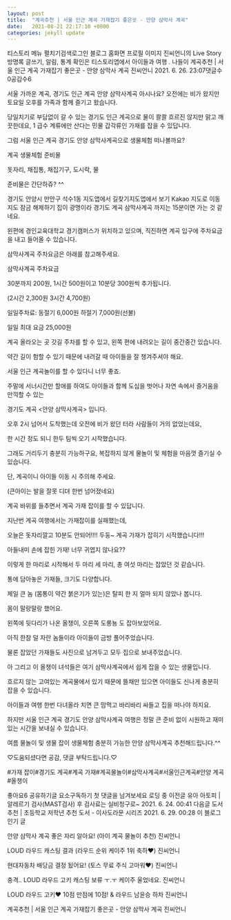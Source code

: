 ```yaml
---
layout: post
title:  "계곡추천 | 서울 인근 계곡 가재잡기 좋은곳 - 안양 삼막사 계곡"
date:   2021-08-21 22:17:10 +0800
categories: jekyll update
---
```

티스토리 메뉴 펼치기검색로그인
블로그 홈화면
프로필 이미지
진씨언니의 Live Story
방명록
글쓰기, 알림, 통계 확인은 티스토리앱에서
아이들과 여행 . 나들이
계곡추천 | 서울 인근 계곡 가재잡기 좋은곳 - 안양 삼막사 계곡
진씨언니
2021. 6. 26. 23:07댓글수0공감수6
 

 


 

 

서울 가까운 계곡, 경기도 인근 계곡 안양 삼막사계곡 아시나요?
오전에는 비가 왔지만 토요일 오후를 가족과 함께 즐기고 왔습니다.

당일치기로 부담없이 갈 수 있는 경기도 인근 계곡으로 
물이 콸콸 흐르진 않지만 맑고 깨끗한데요,
1 급수 계류에만 산다는 민물 갑각류인 가재를 잡을 수 있답니다.

 

그럼 서울 인근 계곡 경기도 안양 삼막사계곡으로 생물체험 떠나볼까요? 

계곡 생물체험 준비물

돗자리, 채집통, 채집기구, 도시락, 물

 

 

준비물은 간단하쥬? ^^

 

경기도 안양시 만안구 석수1동
지도앱에서 길찾기지도앱에서 보기
Kakao 지도로 이동
지도 잠금 해제하기
집이 광명이라 경기도 계곡 삼막사계곡 까지는 15분이면 가는 것 같네요.

왼편에 경인교육대학교 경기캠퍼스가 위치하고 있으며, 직진하면 계곡 입구에 주차요금을 내고 들어올 수 있습니다.

 

삼막사계곡 주차요금은 아래를 참고해주세요.

삼막사계곡 주차요금

 

30분까지 200원, 1시간 500원이고 10분당 300원씩 추가됩니다.

(2시간 2,300원 3시간 4,700원)

일일주차료: 동절기 6,000원 하절기 7,000원(선불)

일일 최대 요금 25,000원

 


계곡 올라오는 곳 갓길 주차를 할 수 있고, 왼쪽 편에 내려오는 길이 중간중간 있습니다.

약간 길이 험할 수 있기 때문에 내려갈 때 아이들을 잘 챙겨주셔야 해요.

 




서울 인근 계곡놀이를 할 수 있다니 너무 좋죠.

주말에 서너시간만 할애를 하여도 아이들과 함께 도심을 벗어나 자연 속에서 즐거움을 만끽할 수 있는

경기도 계곡 <안양 삼막사계곡> 입니다. 

 

오후 2시 넘어서 도착했는데 오전에 비가 왔던 터라 사람들이 거의 없었는데요,

한 시간 정도 되니 한두 팀씩 오기 시작했습니다.

그래도 거리두기 충분히 가능하구요, 복잡하지 않게 물놀이 및 체험을 마음껏 즐기실 수 있습니다.

단, 계곡이니 아이들 이동 시 주의해 주세요.

(큰아이는 발을 잘못 디뎌 한번 넘어졌네요)

 


계곡 바위를 들추면서 계곡 가재 잡이를 할 수 있답니다.

 

지난번 계곡 여행에서는 가재잡이를 실패했는데,

오늘은 돗자리깔고 10분도 안되어!!!! 두둥~ 계곡 가재가 잡히기 시작했습니다!!!

 


아들내미 손에 잡힌 가재! 너무 귀엽지 않나요??

이렇게 한 마리로 시작해서 두 마리 세 마리, 총 여섯 마리는 잡았던 것 같습니다.

 



 


통에 담아놓은 가재들, 크기도 다양합니다.

제일 큰 놈 (몸통이 약간 붉은기가 있는)은 탈피 한 지 얼마 되지 않았나 봅니다.

몸이 말랑말랑 했어요.

 

 



왼쪽에 뒷다리가 나온 올챙이, 오른쪽 도롱뇽 도 잡아보았어요. 

아직 한참 덜 자란 놈들이라 아이들이 금방 풀어주었습니다.

물론 잡았던 가재들도 사진으로 남겨두고 모두 집으로 보내주었습니다.

 


아 그리고 이 올챙이 녀석들은 여기 삼막사계곡에서 쉽게 잡을 수 있는 생물입니다. 

흐르지 않는 고여있는 계곡물에서 있기 때문에 뜰채만 있으면 아이들도 신나게 충분히 잡을 수 있습니다.

 

 

아이들과 여행 한번 다녀올라 치면 큰 맘먹고 바리바리 싸들고 집을 떠나야 하지요.

하지만 서울 인근 계곡 경기도 안양 삼막사계곡 여행은 정말 큰 준비 없이 시원하고 재미있는 시간을 보내실 수 있습니다.

 여름 물놀이 및 생물 잡이 생물체험 충분히 가능한 안양 삼막사계곡 추천해드립니다.^^

 

 

♡도움되셨다면 공감, 댓글 부탁드립니다.♡

#가재 잡이#경기도 계곡#계곡 가재#계곡물놀이#삼막사계곡#서울인근계곡#안양 계곡#올챙이

좋아요6
공유하기글 요소구독하기
첫 댓글을 남겨보세요
로딩 중
이전글
유아 아토피 | 알레르기 검사(MAST검사) 후 검사료는 실비청구로~
2021. 6. 24. 00:41
다음글
도서추천 | 초등학교 저학년 추천 도서 - 이사도라문 시리즈
2021. 6. 29. 00:28
이 블로그 인기 글

안양 삼막사 계곡 좋은 자리 알아요! (아이 계곡 물놀이 추천)
진씨언니

LOUD 라우드 캐스팅 결과 (라우드 순위 케이주 1위 축하♥)
진씨언니

현대자동차 배당금 결정 됬어요! (토스 무료 주식 고마워♥)
진씨언니

충격.. LOUD 라우드 고키 캐스팅 보류 ㅜ.ㅜ 케이주 울었네요.
진씨언니

LOUD 라우드 고키♥ 10점 만점에 10점! & 라우드 남윤승 하차
진씨언니

계곡추천 | 서울 인근 계곡 가재잡기 좋은곳 - 안양 삼막사 계곡
진씨언니